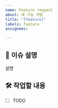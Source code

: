 ```yaml
---
name: Feature request
about: 새 기능 개발
title: "[feature]"
labels: feature
assignees:

---
```


## 📍 이슈 설명

설명

## 🛠 작업할 내용

- [ ] TODO
